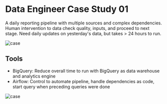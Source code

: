 # Data Engineer Case Study 01

A daily reporting pipeline with multiple sources and complex dependencies. Human intervention to data check quality, inputs, and proceed to next stage. Need daily updates on yesterday's data, but takes > 24 hours to run.

![case](../../../gcp_de_exam_30.jpg)

## Tools

* BigQuery: Reduce overall time to run with BigQuery as data warehouse and analytics engine
* Airflow: Control to automate pipeline, handle dependencies as code, start query when preceding queries were done
<a/>

![case](../../../gcp_de_exam_31.jpg)

